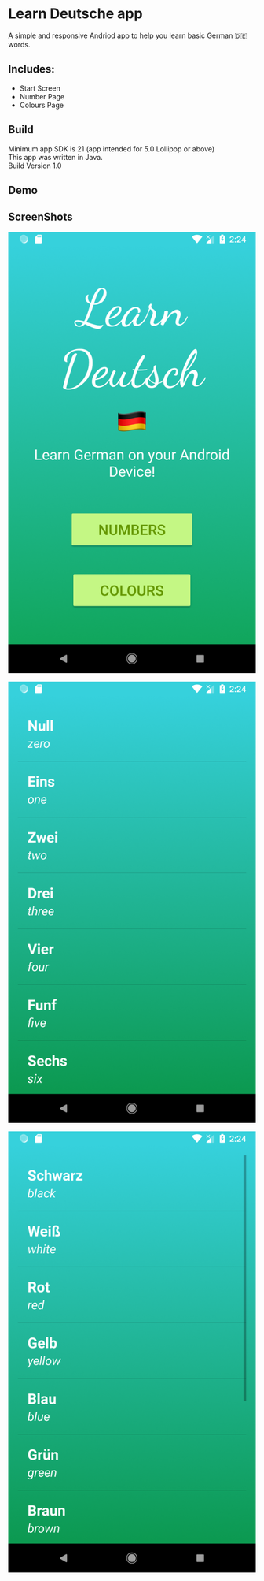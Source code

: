 # Learn Deutsche app
A simple and responsive Andriod app to help you learn basic German :de: words.

## Includes:
* Start Screen
* Number Page 
* Colours Page

## Build 

Minimum app SDK is 21 (app intended for 5.0 Lollipop or above)  
This app was written in Java.   
Build Version 1.0  

## Demo

## ScreenShots

![alt text](https://raw.githubusercontent.com/Furqan17/learn-Deutsche-app/master/Screenshots/home.png) 

![alt text](https://raw.githubusercontent.com/Furqan17/learn-Deutsche-app/master/Screenshots/numbers.png)

![alt text](https://raw.githubusercontent.com/Furqan17/learn-Deutsche-app/master/Screenshots/colours.png)
